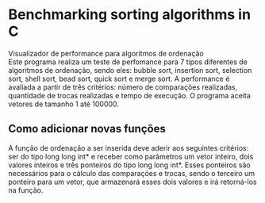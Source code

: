 # Benchmarking sorting algorithms in C
Visualizador de performance para algoritmos de ordenação  
Este programa realiza um teste de perfomance para 7 tipos diferentes de algoritmos
de ordenação, sendo eles: bubble sort, insertion sort, selection sort, shell sort, 
bead sort, quick sort e merge sort. A performance é avaliada a partir de três critérios:
número de comparações realizadas, quantidade de trocas realizadas e tempo de execução.
O programa aceita vetores de tamanho 1 até 100000.

## Como adicionar novas funções
A função de ordenação a ser inserida deve aderir aos seguintes critérios: ser do tipo
long long int* e receber como parâmetros um vetor inteiro, dois valores inteiros e três
ponteiros do tipo long long int*. Esses ponteiros são necessários para o cálculo das comparações 
e trocas, sendo o terceiro um ponteiro para um vetor, que armazenará esses dois valores e irá
retorná-los na função.
